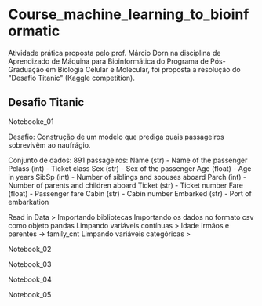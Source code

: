 # Course_machine_learning_to_bioinformatic

Atividade prática proposta pelo prof. Márcio Dorn na disciplina de Aprendizado de Máquina para Bioinformática do Programa de Pós-Graduação em Biologia Celular e Molecular, foi proposta a resolução do "Desafio Titanic" (Kaggle competition).

## Desafio Titanic

Notebooke_01

Desafio: Construção de um modelo que prediga quais passageiros sobrevivêm ao naufrágio.

Conjunto de dados:
	891 passageiros: 
		Name (str) - Name of the passenger
		Pclass (int) - Ticket class
		Sex (str) - Sex of the passenger
		Age (float) - Age in years
		SibSp (int) - Number of siblings and spouses aboard
		Parch (int) - Number of parents and children aboard
		Ticket (str) - Ticket number
		Fare (float) - Passenger fare
		Cabin (str) - Cabin number
		Embarked (str) - Port of embarkation

Read in Data >
	Importando bibliotecas
	Importando os dados no formato csv como objeto pandas
Limpando variáveis contínuas >
	Idade
	Irmãos e parentes -> family_cnt
Limpando variáveis categóricas >



Notebook_02



Notebook_03



Notebook_04



Notebook_05



